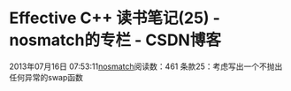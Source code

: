 # Effective C++ 读书笔记(25) - nosmatch的专栏 - CSDN博客
2013年07月16日 07:53:11[nosmatch](https://me.csdn.net/HDUTigerkin)阅读数：461
条款25：考虑写出一个不抛出任何异常的swap函数
